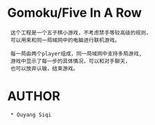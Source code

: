 Gomoku/Five In A Row
=============

     这个工程是一个五子棋小游戏，不考虑禁手等较高级的规则，
	 可以用来和同一局域网中的电脑进行联机游戏。
	 
	 每一局由两个player组成，同一局域网中支持多局游戏,
	 游戏中显示了每一步的具体情况，可以和对手聊天，
	 也可以放弃认输，结束游戏。

	 
AUTHOR
=============
     * Ouyang Siqi 